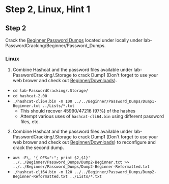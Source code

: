 # Step 2, Linux, Hint 1  

## Step 2
Crack the [Beginner Password Dumps](https://github.com/JonZeolla/lab-PasswordCracking/tree/master/Beginner/Password_Dumps) located under locally under lab-PasswordCracking/Beginner/Password_Dumps.

### Linux
1. Combine Hashcat and the password files available under lab-PasswordCracking/.Storage to crack Dump1 (Don't forget to use your web brower and check out [Beginner/Downloads](https://github.com/JonZeolla/lab-PasswordCracking/tree/master/Beginner/Downloads)).
  * `cd lab-PasswordCracking/.Storage/`
  * `cd hashcat-2.00`
  * `./hashcat-cli64.bin -m 100 ../../Beginner/Password_Dumps/Dump1-Beginner.txt ../Lists/*.txt`
    * This should recover 45990/47216 (97%) of the hashes
    * Attempt various uses of `hashcat-cli64.bin` using different password files, etc.

2. Combine Hashcat and the password files available under lab-PasswordCracking/.Storage to crack Dump1 (Don't forget to use your web brower and check out [Beginner/Downloads](https://github.com/JonZeolla/lab-PasswordCracking/tree/master/Beginner/Downloads)) to reconfigure and crack the second dump.
  * `awk -F\, '{ OFS=":"; print $2,$1}' ../../Beginner/Password_Dumps/Dump2-Beginner.txt >> ../../Beginner/Password_Dumps/Dump2-Beginner-Reformatted.txt`
  * `./hashcat-cli64.bin -m 120 ../../Beginner/Password_Dumps/Dump2-Beginner-Reformatted.txt ../Lists/*.txt`

